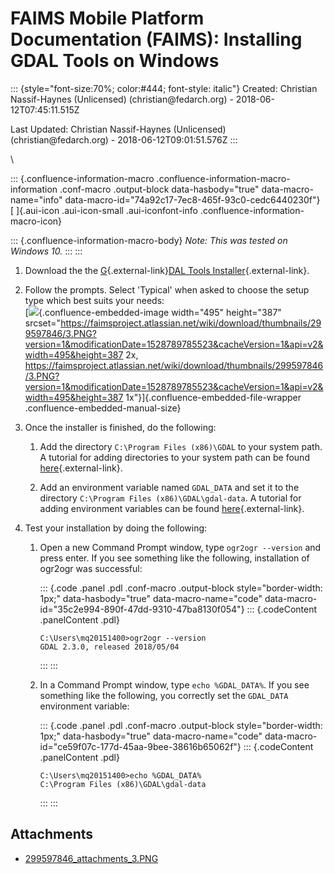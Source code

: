 FAIMS Mobile Platform Documentation (FAIMS): Installing GDAL Tools on Windows
=============================================================================

::: {style="font-size:70%; color:#444; font-style: italic"}
Created: Christian Nassif-Haynes (Unlicensed) (christian\@fedarch.org) -
2018-06-12T07:45:11.515Z

Last Updated: Christian Nassif-Haynes (Unlicensed)
(christian\@fedarch.org) - 2018-06-12T09:01:51.576Z
:::

<div>

\

::: {.confluence-information-macro .confluence-information-macro-information .conf-macro .output-block data-hasbody="true" data-macro-name="info" data-macro-id="74a92c17-7ec8-465f-93c0-cedc6440230f"}
[ ]{.aui-icon .aui-icon-small .aui-iconfont-info
.confluence-information-macro-icon}

::: {.confluence-information-macro-body}
*Note: This was tested on Windows 10.*
:::
:::

1.  Download the
    the [G](https://www.gaia-gis.it/spatialite-2.3.1/spatialite-tools-win-x86-2.3.1.zip){.external-link}[DAL
    Tools
    Installer](http://download.gisinternals.com/sdk/downloads/release-1911-gdal-2-3-0-mapserver-7-0-7/gdal-203-1911-ecw-33.msi){.external-link}.
2.  Follow the prompts. Select \'Typical\' when asked to choose the
    setup type which best suits your needs:\
    [![](attachments/299597846_thumbnails_3.PNG){.confluence-embedded-image
    width="495" height="387"
    srcset="https://faimsproject.atlassian.net/wiki/download/thumbnails/299597846/3.PNG?version=1&modificationDate=1528789785523&cacheVersion=1&api=v2&width=495&height=387 2x, https://faimsproject.atlassian.net/wiki/download/thumbnails/299597846/3.PNG?version=1&modificationDate=1528789785523&cacheVersion=1&api=v2&width=495&height=387 1x"}]{.confluence-embedded-file-wrapper
    .confluence-embedded-manual-size}
3.  Once the installer is finished, do the following:

    1.  Add the directory `C:\Program Files (x86)\GDAL` to your system
        path. A tutorial for adding directories to your system path can
        be found
        [here](https://www.howtogeek.com/118594/how-to-edit-your-system-path-for-easy-command-line-access/){.external-link}.

    2.  Add an environment variable named `GDAL_DATA` and set it to the
        directory `C:\Program Files (x86)\GDAL\gdal-data`. A tutorial
        for adding environment variables can be found
        [here](https://www.howtogeek.com/51807/how-to-create-and-use-global-system-environment-variables/){.external-link}.

4.  Test your installation by doing the following:

    1.  Open a new Command Prompt window, type `ogr2ogr --version` and
        press enter. If you see something like the following,
        installation of ogr2ogr was successful:

        ::: {.code .panel .pdl .conf-macro .output-block style="border-width: 1px;" data-hasbody="true" data-macro-name="code" data-macro-id="35c2e994-890f-47dd-9310-47ba8130f054"}
        ::: {.codeContent .panelContent .pdl}
        ``` {.syntaxhighlighter-pre data-syntaxhighlighter-params="brush: java; gutter: false; theme: Confluence" data-theme="Confluence"}
        C:\Users\mq20151400>ogr2ogr --version
        GDAL 2.3.0, released 2018/05/04
        ```
        :::
        :::

    2.  In a Command Prompt window, type `echo %GDAL_DATA%`. If you see
        something like the following, you correctly set the `GDAL_DATA`
        environment variable:

        ::: {.code .panel .pdl .conf-macro .output-block style="border-width: 1px;" data-hasbody="true" data-macro-name="code" data-macro-id="ce59f07c-177d-45aa-9bee-38616b65062f"}
        ::: {.codeContent .panelContent .pdl}
        ``` {.syntaxhighlighter-pre data-syntaxhighlighter-params="brush: java; gutter: false; theme: Confluence" data-theme="Confluence"}
        C:\Users\mq20151400>echo %GDAL_DATA%
        C:\Program Files (x86)\GDAL\gdal-data
        ```
        :::
        :::

</div>

Attachments
-----------

-   [299597846\_attachments\_3.PNG](attachments/299597846_attachments_3.PNG)
